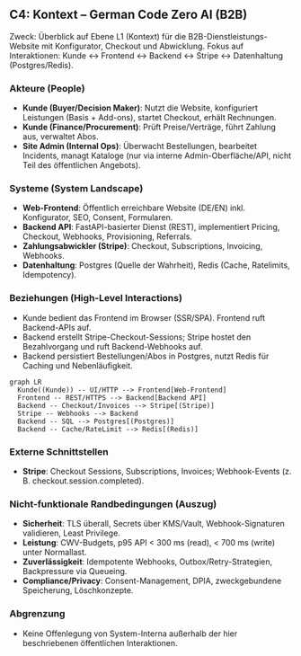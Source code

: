 ## C4: Kontext – German Code Zero AI (B2B)

Zweck: Überblick auf Ebene L1 (Kontext) für die B2B-Dienstleistungs-Website mit Konfigurator, Checkout und Abwicklung. Fokus auf Interaktionen: Kunde ↔ Frontend ↔ Backend ↔ Stripe ↔ Datenhaltung (Postgres/Redis).

### Akteure (People)
- **Kunde (Buyer/Decision Maker)**: Nutzt die Website, konfiguriert Leistungen (Basis + Add-ons), startet Checkout, erhält Rechnungen.
- **Kunde (Finance/Procurement)**: Prüft Preise/Verträge, führt Zahlung aus, verwaltet Abos.
- **Site Admin (Internal Ops)**: Überwacht Bestellungen, bearbeitet Incidents, managt Kataloge (nur via interne Admin-Oberfläche/API, nicht Teil des öffentlichen Angebots).

### Systeme (System Landscape)
- **Web-Frontend**: Öffentlich erreichbare Website (DE/EN) inkl. Konfigurator, SEO, Consent, Formularen.
- **Backend API**: FastAPI-basierter Dienst (REST), implementiert Pricing, Checkout, Webhooks, Provisioning, Referrals.
- **Zahlungsabwickler (Stripe)**: Checkout, Subscriptions, Invoicing, Webhooks.
- **Datenhaltung**: Postgres (Quelle der Wahrheit), Redis (Cache, Ratelimits, Idempotency).

### Beziehungen (High-Level Interactions)
- Kunde bedient das Frontend im Browser (SSR/SPA). Frontend ruft Backend-APIs auf.
- Backend erstellt Stripe-Checkout-Sessions; Stripe hostet den Bezahlvorgang und ruft Backend-Webhooks auf.
- Backend persistiert Bestellungen/Abos in Postgres, nutzt Redis für Caching und Nebenläufigkeit.

```mermaid
graph LR
  Kunde((Kunde)) -- UI/HTTP --> Frontend[Web-Frontend]
  Frontend -- REST/HTTPS --> Backend[Backend API]
  Backend -- Checkout/Invoices --> Stripe[(Stripe)]
  Stripe -- Webhooks --> Backend
  Backend -- SQL --> Postgres[(Postgres)]
  Backend -- Cache/RateLimit --> Redis[(Redis)]
```

### Externe Schnittstellen
- **Stripe**: Checkout Sessions, Subscriptions, Invoices; Webhook-Events (z. B. checkout.session.completed).

### Nicht-funktionale Randbedingungen (Auszug)
- **Sicherheit**: TLS überall, Secrets über KMS/Vault, Webhook-Signaturen validieren, Least Privilege.
- **Leistung**: CWV-Budgets, p95 API < 300 ms (read), < 700 ms (write) unter Normallast.
- **Zuverlässigkeit**: Idempotente Webhooks, Outbox/Retry-Strategien, Backpressure via Queueing.
- **Compliance/Privacy**: Consent-Management, DPIA, zweckgebundene Speicherung, Löschkonzepte.

### Abgrenzung
- Keine Offenlegung von System-Interna außerhalb der hier beschriebenen öffentlichen Interaktionen.